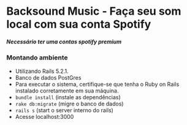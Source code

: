 # Backsound Music - Faça seu som local com sua conta Spotify

##### Necessário ter uma contas spotify premium

### Montando ambiente
- Utilizando Rails 5.2.1.
- Banco de dados PostGres
- Para executar o sistema, certifique-se que tenha o Ruby on Rails instalado corretamente em sua máquina.
- `bundle install` (instale as dependências)
- `rake db:migrate` (migre o banco de dados)
- `rails s` (start o server interno do rails)
- Acesse localhost:3000
